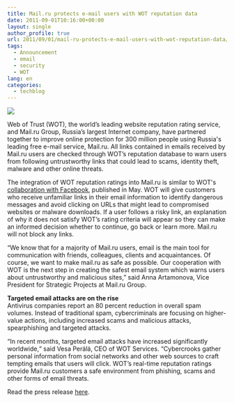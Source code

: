 ```yaml
---
title: Mail.ru protects e-mail users with WOT reputation data
date: 2011-09-01T10:16:00+00:00
layout: single
author_profile: true
url: 2011/09/01/mail-ru-protects-e-mail-users-with-wot-reputation-data/
tags:
  - Announcement
  - email
  - security
  - WOT
lang: en
categories: 
  - techblog
---
```

[![](http://1.bp.blogspot.com/-O7533LeABAw/Tl9UGBy0snI/AAAAAAAAEAw/2uoe49hFgz8/s1600/Mru.png)](http://1.bp.blogspot.com/-O7533LeABAw/Tl9UGBy0snI/AAAAAAAAEAw/2uoe49hFgz8/s1600/Mru.png)

Web of Trust (WOT), the world’s leading website reputation rating service, and Mail.ru Group, Russia’s largest Internet company, have partnered together to improve online protection for 300 million people using Russia's leading free e-mail service, Mail.ru. All links contained in emails received by Mail.ru users are checked through WOT’s reputation database to warn users from following untrustworthy links that could lead to scams, identity theft, malware and other online threats.

The integration of WOT reputation ratings into Mail.ru is similar to WOT's [collaboration with Facebook](http://www.mywot.com/en/blog/347-facebook-uses-wot-reputation-ratings-to-protect-users-from-scams-and-malware), published in May. WOT will give customers who receive unfamiliar links in their email information to identify dangerous messages and avoid clicking on URLs that might lead to compromised websites or malware downloads. If a user follows a risky link, an explanation of why it does not satisfy WOT’s rating criteria will appear so they can make an informed decision whether to continue, go back or learn more. Mail.ru will not block any links.

“We know that for a majority of Mail.ru users, email is the main tool for communication with friends, colleagues, clients and acquaintances. Of course, we want to make mail.ru as safe as possible. Our cooperation with WOT is the next step in creating the safest email system which warns users about untrustworthy and malicious sites,” said Anna Artamonova, Vice President for Strategic Projects at Mail.ru Group.

**Targeted email attacks are on the rise**  
Antivirus companies report an 80 percent reduction in overall spam volumes. Instead of traditional spam, cybercriminals are focusing on higher-value actions, including increased scams and malicious attacks, spearphishing and targeted attacks.

“In recent months, targeted email attacks have increased significantly worldwide,“ said Vesa Perälä, CEO of WOT Services. “Cybercrooks gather personal information from social networks and other web sources to craft tempting emails that users will click. WOT’s real-time reputation ratings provide Mail.ru customers a safe environment from phishing, scams and other forms of email threats.

Read the press release [here](http://www.mywot.com/en/press/web-of-trust-partners-with-russia-s-largest-internet-company-mail-ru-group).